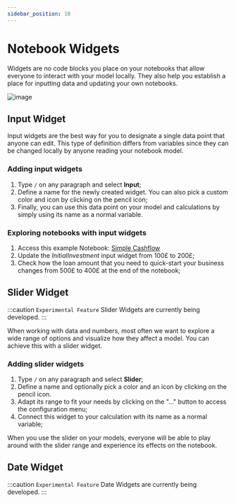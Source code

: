 ```yaml
---
sidebar_position: 10
---
```


# Notebook Widgets

Widgets are no code blocks you place on your notebooks that allow everyone to interact with your model locally. They also help you establish a place for inputting data and updating your own notebooks.

![image](https://user-images.githubusercontent.com/12210180/169853064-46c2603a-36b7-4b51-900f-eccb788a5210.png)

## Input Widget

Input widgets are the best way for you to designate a single data point that anyone can edit. This type of definition differs from variables since they can be changed locally by anyone reading your notebook model.

### Adding input widgets

1.  Type `/` on any paragraph and select **Input**;
2.  Define a name for the newly created widget. You can also pick a custom color and icon by clicking on the pencil icon;
3.  Finally, you can use this data point on your model and calculations by simply using its name as a normal variable.

### Exploring notebooks with input widgets

1.  Access this example Notebook: [Simple Cashflow](https://alpha.decipad.com/n/Simple-Cashflow%3Ak1Zw0l2QmvbU5DIJ_XWxu?secret=vgzyDwDdJhTNN1SccetIe)
2.  Update the _InitialInvestment_ input widget from 100£ to 200£;
3.  Check how the loan amount that you need to quick-start your business changes from 500£ to 400£ at the end of the notebook;

## Slider Widget

:::caution `Experimental Feature`
Slider Widgets are currently being developed.
:::

When working with data and numbers, most often we want to explore a wide range of options and visualize how they affect a model. You can achieve this with a slider widget.

### Adding slider widgets

1.  Type `/` on any paragraph and select **Slider**;
2.  Define a name and optionally pick a color and an icon by clicking on the pencil icon.
3.  Adapt its range to fit your needs by clicking on the "..." button to access the configuration menu;
4.  Connect this widget to your calculation with its name as a normal variable;

When you use the slider on your models, everyone will be able to play around with the slider range and experience its effects on the notebook.

## Date Widget

:::caution `Experimental Feature`
Date Widgets are currently being developed.
:::
